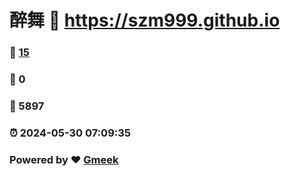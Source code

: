 # 醉舞 :link: https://szm999.github.io 
### :page_facing_up: [15](https://szm999.github.io/tag.html) 
### :speech_balloon: 0 
### :hibiscus: 5897 
### :alarm_clock: 2024-05-30 07:09:35 
### Powered by :heart: [Gmeek](https://github.com/Meekdai/Gmeek)
